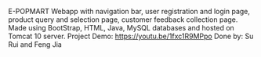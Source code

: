E-POPMART Webapp with navigation bar, user registration and login page, product query and selection page, customer feedback collection page. Made using BootStrap, HTML, Java, MySQL databases and hosted on Tomcat 10 server. Project Demo: https://youtu.be/1fxc1R9MPpo
Done by: Su Rui and Feng Jia
